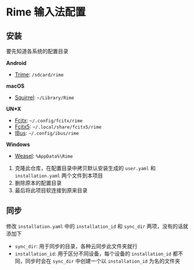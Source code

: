 # Rime 输入法配置

## 安装

要先知道各系统的配置目录

**Android**
- [Trime](https://github.com/osfans/trime): `/sdcard/rime`

**macOS**
- [Squirrel](https://github.com/rime/squirrel): `~/Library/Rime`

**UN\*X**
- [Fcitx](https://github.com/fcitx/fcitx-rime): `~/.config/fcitx/rime`
- [Fcitx5](https://github.com/fcitx/fcitx5-rime): `~/.local/share/fcitx5/rime`
- [IBus](https://github.com/rime/ibus-rime): `~/.config/ibus/rime`

**Windows**
- [Weasel](https://github.com/rime/weasel): `%AppData%\Rime`


1. 克隆此仓库，在配置目录中拷贝默认安装生成的 `user.yaml` 和 `installation.yaml` 两个文件到本项目
2. 删除原本的配置目录
3. 最后将此项目软连接到原来目录

## 同步

修改 `installation.yaml` 中的 `installation_id` 和 `sync_dir` 两项，没有的话就添加下

- `sync_dir`: 用于同步的目录，各种云同步此文件夹就行
- `installation_id`: 用于区分不同设备，每个设备的 `installation_id` 都不同，同步时会在 `sync_dir` 中创建一个以 `installation_id` 为名的文件夹

